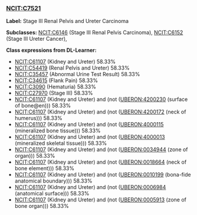 
### [NCIT:C7521](http://purl.obolibrary.org/obo/NCIT_C7521)
**Label:** Stage III Renal Pelvis and Ureter Carcinoma

**Subclasses:** [NCIT:C6146](http://purl.obolibrary.org/obo/NCIT_C6146) (Stage III Renal Pelvis Carcinoma), [NCIT:C6152](http://purl.obolibrary.org/obo/NCIT_C6152) (Stage III Ureter Cancer), 

**Class expressions from DL-Learner:**

- [NCIT:C61107](http://purl.obolibrary.org/obo/NCIT_C61107) (Kidney and Ureter) 58.33%
- [NCIT:C54419](http://purl.obolibrary.org/obo/NCIT_C54419) (Renal Pelvis and Ureter) 58.33%
- [NCIT:C35457](http://purl.obolibrary.org/obo/NCIT_C35457) (Abnormal Urine Test Result) 58.33%
- [NCIT:C34615](http://purl.obolibrary.org/obo/NCIT_C34615) (Flank Pain) 58.33%
- [NCIT:C3090](http://purl.obolibrary.org/obo/NCIT_C3090) (Hematuria) 58.33%
- [NCIT:C27970](http://purl.obolibrary.org/obo/NCIT_C27970) (Stage III) 58.33%
- [NCIT:C61107](http://purl.obolibrary.org/obo/NCIT_C61107) (Kidney and Ureter) and (not ([UBERON:4200230](http://purl.obolibrary.org/obo/UBERON_4200230) (surface of bone@en))) 58.33%
- [NCIT:C61107](http://purl.obolibrary.org/obo/NCIT_C61107) (Kidney and Ureter) and (not ([UBERON:4200172](http://purl.obolibrary.org/obo/UBERON_4200172) (neck of humerus))) 58.33%
- [NCIT:C61107](http://purl.obolibrary.org/obo/NCIT_C61107) (Kidney and Ureter) and (not ([UBERON:4000115](http://purl.obolibrary.org/obo/UBERON_4000115) (mineralized bone tissue))) 58.33%
- [NCIT:C61107](http://purl.obolibrary.org/obo/NCIT_C61107) (Kidney and Ureter) and (not ([UBERON:4000013](http://purl.obolibrary.org/obo/UBERON_4000013) (mineralized skeletal tissue))) 58.33%
- [NCIT:C61107](http://purl.obolibrary.org/obo/NCIT_C61107) (Kidney and Ureter) and (not ([UBERON:0034944](http://purl.obolibrary.org/obo/UBERON_0034944) (zone of organ))) 58.33%
- [NCIT:C61107](http://purl.obolibrary.org/obo/NCIT_C61107) (Kidney and Ureter) and (not ([UBERON:0018664](http://purl.obolibrary.org/obo/UBERON_0018664) (neck of bone element))) 58.33%
- [NCIT:C61107](http://purl.obolibrary.org/obo/NCIT_C61107) (Kidney and Ureter) and (not ([UBERON:0010199](http://purl.obolibrary.org/obo/UBERON_0010199) (bona-fide anatomical boundary))) 58.33%
- [NCIT:C61107](http://purl.obolibrary.org/obo/NCIT_C61107) (Kidney and Ureter) and (not ([UBERON:0006984](http://purl.obolibrary.org/obo/UBERON_0006984) (anatomical surface))) 58.33%
- [NCIT:C61107](http://purl.obolibrary.org/obo/NCIT_C61107) (Kidney and Ureter) and (not ([UBERON:0005913](http://purl.obolibrary.org/obo/UBERON_0005913) (zone of bone organ))) 58.33%


